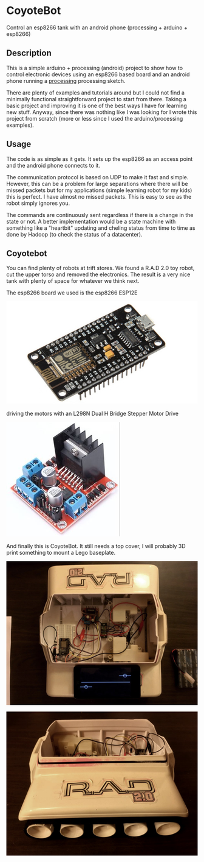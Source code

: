 # CoyoteBot

Control an esp8266 tank with an android phone (processing + arduino + esp8266)

## Description

This is a simple arduino + processing (android) project to show how to control electronic devices using an esp8266 based board and an android phone running a [processing](https://processing.org/) processing sketch.

There are plenty of examples and tutorials around but I could not find a minimally functional straightforward project to start from there. Taking a basic project and improving it is one of the best ways I have for learning new stuff. Anyway, since there was nothing like I was looking for I wrote this project from scratch (more or less since I used the arduino/processing examples). 

## Usage

The code is as simple as it gets. It sets up the esp8266 as an access point and the android phone connects to it. 

The communication protocol is based on UDP to make it fast and simple. However, this can be a problem for large separations where there will be missed packets but for my applications (simple learning robot for my kids) this is perfect. I have almost no missed packets. This is easy to see as the robot simply ignores you.

The commands are continuously sent regardless if there is a change in the state or not. A better implementation would be a state machine with something like a "heartbit" updating and cheling status from time to time as done by Hadoop (to check the status of a datacenter).

## Coyotebot

You can find plenty of robots at trift stores. We found a R.A.D 2.0 toy robot, cut the upper torso and removed the electronics. The result is a very nice tank with plenty of space for whatever we think next.

The esp8266 board we used is the esp8266 ESP12E

![picture](images/ESP-12E.jpg)

driving the motors with an L298N Dual H Bridge Stepper Motor Drive

![picture](images/L298N.jpg)

And finally this is CoyoteBot. It still needs a top cover, I will probably 3D print something to mount a Lego baseplate.

![picture](images/top.jpg)

![picture](images/side.jpg)









